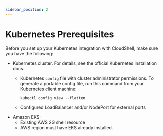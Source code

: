 ```yaml
---
sidebar_position: 2
---
```


# Kubernetes Prerequisites

Before you set up your Kubernetes integration with CloudShell, make sure you have the following:

- Kubernetes cluster. For details, see the official Kubernetes installation docs.
    - Kubernetes `config` file with cluster administrator permissions. To generate a portable config file, run this command from your Kubernetes client machine:
        
        ```python
        kubectl config view --flatten
        ```
        
    - Configured LoadBalancer and/or NodePort for external ports
- Amazon EKS:
    - Existing AWS 2G shell resource
    - AWS region must have EKS already installed.
